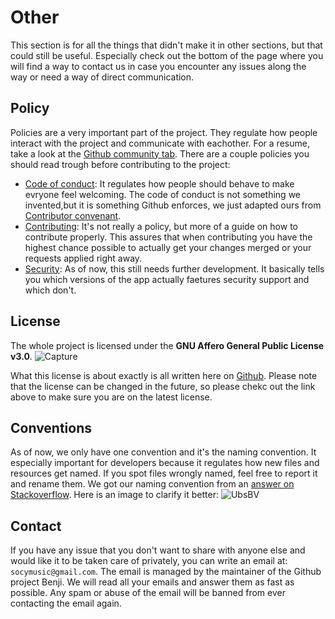 # Other
This section is for all the things that didn't make it in other sections, but that could still be useful. Especially check out the bottom of the page where you will find a way to contact us in case you encounter any issues along the way or need a way of direct communication.

## Policy
Policies are a very important part of the project. They regulate how people interact with the project and communicate with eachother. For a resume, take a look at the [Github community tab](https://github.com/Benji377/SocyMusic/community).
There are a couple policies you should read trough before contributing to the project:
- [Code of conduct](https://github.com/Benji377/SocyMusic/blob/main/CODE_OF_CONDUCT.md): It regulates how people should behave to make evryone feel welcoming. The code of conduct is not something we invented,but it is something Github enforces, we just adapted ours from [Contributor convenant](https://www.contributor-covenant.org/version/2/0/code_of_conduct/).
- [Contributing](https://github.com/Benji377/SocyMusic/blob/main/CONTRIBUTING.md): It's not really a policy, but more of a guide on how to contribute properly. This assures that when contributing you have the highest chance possible to actually get your changes merged or your requests applied right away.
- [Security](https://github.com/Benji377/SocyMusic/blob/main/SECURITY.md): As of now, this still needs further development. It basically tells you which versions of the app actually faetures security support and which don't.

## License
The whole project is licensed under the **GNU Affero General Public License v3.0**.
![Capture](https://user-images.githubusercontent.com/50681275/128631838-d80c94b1-1594-4543-872a-445bc8c2c195.PNG)


What this license is about exactly is all written here on [Github](https://github.com/Benji377/SocyMusic/blob/main/LICENSE).
Please note that the license can be changed in the future, so please chekc out the link above to make sure you are on the latest license.

## Conventions
As of now, we only have one convention and it's the naming convention. It especially important for developers because it regulates how new files and resources get named. If you spot files wrongly named, feel free to report it and rename them.
We got our naming convention from an [answer on Stackoverflow](https://stackoverflow.com/questions/7165582/are-there-conventions-on-how-to-name-resources/39866695#39866695). Here is an image to clarify it better:
![UbsBV](https://user-images.githubusercontent.com/50681275/128631851-d9593fda-d247-4c8f-b6b2-a9c889a4770d.png)

## Contact
If you have any issue that you don't want to share with anyone else and would like it to be taken care of privately, you can write an email at: `socymusic@gmail.com`. The email is managed by the maintainer of the Github project Benji. We will read all your emails and answer them as fast as possible. Any spam or abuse of the email will be banned from ever contacting the email again. 
